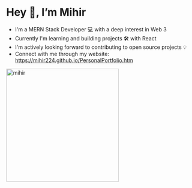  <h1>Hey 👋, I’m Mihir</h1>
 
- I'm a MERN Stack Developer 💻 with a deep interest in Web 3 
- Currently I'm learning and building projects 🛠 with React 
- I'm actively looking forward to contributing to open source projects 💡
- Connect with me through my website: https://mihir224.github.io/PersonalPortfolio.htm

<img src="https://user-images.githubusercontent.com/77497660/180481389-55a5ecab-3cfa-4f06-bb80-5543f8d8027a.png" alt="mihir" height=300 width=300>
